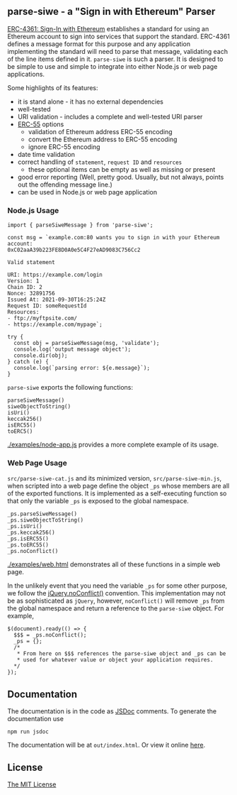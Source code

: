 ## parse-siwe - a "Sign in with Ethereum" Parser

[ERC-4361: Sign-In with Ethereum](https://eips.ethereum.org/EIPS/eip-4361)
establishes a standard for using an Ethereum account to sign into services that support the standard.
ERC-4361 defines a message format for this purpose and any application implementing
the standard will need to parse that message, validating each of the line items defined in it.
`parse-siwe` is such a parser. It is designed to be simple to use and simple to integrate into
either Node.js or web page applications.

Some highlights of its features:

- it is stand alone - it has no external dependencies
- well-tested
- URI validation - includes a complete and well-tested URI parser
- [ERC-55](https://eips.ethereum.org/EIPS/eip-55) options
  - validation of Ethereum address ERC-55 encoding
  - convert the Ethereum address to ERC-55 encoding
  - ignore ERC-55 encoding
- date time validation
- correct handling of `statement`, `request ID` and `resources`
  - these optional items can be empty as well as missing or present
- good error reporting (Well, pretty good. Usually, but not always, points out the offending message line.)
- can be used in Node.js or web page application

### Node.js Usage

```
import { parseSiweMessage } from 'parse-siwe';

const msg = `example.com:80 wants you to sign in with your Ethereum account:
0xC02aaA39b223FE8D0A0e5C4F27eAD9083C756Cc2

Valid statement

URI: https://example.com/login
Version: 1
Chain ID: 2
Nonce: 32891756
Issued At: 2021-09-30T16:25:24Z
Request ID: someRequestId
Resources:
- ftp://myftpsite.com/
- https://example.com/mypage`;

try {
  const obj = parseSiweMessage(msg, 'validate');
  console.log('output message object');
  console.dir(obj);
} catch (e) {
  console.log(`parsing error: ${e.message}`);
}

```

`parse-siwe` exports the following functions:

```
parseSiweMessage()
siweObjectToString()
isUri()
keccak256()
isERC55()
toERC5()
```

[./examples/node-app.js](https://github.com/ldthomas/parse-siwe/blob/main/examples/node-app.js)
provides a more complete example of its usage.

### Web Page Usage

`src/parse-siwe-cat.js` and its minimized version, `src/parse-siwe-min.js`,
when scripted into a web page define the object `_ps` whose members are all of the
exported functions. It is implemented as a self-executing function so that
only the variable `_ps` is exposed to the global namespace.

```
_ps.parseSiweMessage()
_ps.siweObjectToString()
_ps.isUri()
_ps.keccak256()
_ps.isERC55()
_ps.toERC55()
_ps.noConflict()
```

[./examples/web.html](https://github.com/ldthomas/parse-siwe/blob/main/examples/web.html)
demonstrates all of these functions in a simple web page.

In the unlikely event that you need the variable `_ps` for some other purpose,
we follow the [jQuery.noConflict()](https://api.jquery.com/jQuery.noConflict/) convention.
This implementation may not be as sophisticated as `jQuery`, however, `noConflict()`
will remove `_ps` from the global namespace and return a reference to the `parse-siwe` object.
For example,

```
$(document).ready(() => {
  $$$ = _ps.noConflict();
  _ps = {};
  /*
   * From here on $$$ references the parse-siwe object and _ps can be
   * used for whatever value or object your application requires.
  */
});
```

## Documentation

The documentation is in the code as [JSDoc](https://jsdoc.app/) comments.
To generate the documentation use

```
npm run jsdoc
```

The documentation will be at `out/index.html`.
Or view it online [here](https://sabnf.com/docs/parse-siwe/index.html).

## License

[The MIT License](https://opensource.org/license/mit)
